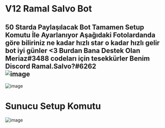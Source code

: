# V12 Ramal Salvo Bot

50 Starda Paylaşılacak Bot Tamamen Setup Komutu İle Ayarlanıyor Aşağıdaki Fotolardanda göre biliriniz ne kadar hızlı star o kadar hızlı gelir bot iyi günler <3
Burdan Bana Destek Olan Meriaz#3488 codeları için tesekkürler   Benim Discord Ramal.Salvo?#6262    
![image](https://cdn.discordapp.com/attachments/887034843089748008/976781958958968875/unknown_1.png)
- 
![image](https://cdn.discordapp.com/attachments/887034843089748008/976781959210631178/unknown_2.png)
# Sunucu Setup Komutu 
![image](https://cdn.discordapp.com/attachments/887034843089748008/976781959487430676/unknown_3.png)
